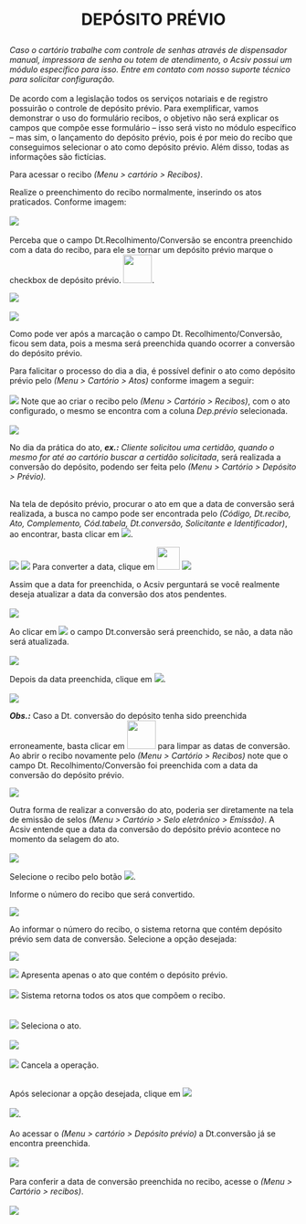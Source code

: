 # <p align="center"><b>DEPÓSITO PRÉVIO</b></p>
<i>Caso o cartório trabalhe com controle de senhas através de dispensador manual, impressora de senha ou totem de atendimento, o Acsiv possui um módulo específico para isso. Entre em contato com nosso suporte técnico para solicitar configuração.</i>
<br></br>
De acordo com a legislação todos os serviços notariais e de registro possuirão o controle de depósito prévio.
Para exemplificar, vamos demonstrar o uso do formulário recibos, o objetivo não será explicar os campos que compõe esse formulário – isso será visto no módulo específico – mas sim, o lançamento do depósito prévio, pois é por meio do recibo que conseguimos selecionar o ato como depósito prévio. Além disso, todas as informações são fictícias. 
<p>Para acessar o recibo <i>(Menu > cartório > Recibos)</i>.</p>
<p>Realize o preenchimento do recibo normalmente, inserindo os atos praticados. Conforme imagem:
 <br></br>
 <img src="https://github.com/gislenetavaresacsiv/depositoprevio/blob/main/Imagens/Recibo_1.PNG" />
 <br></br>
 Perceba que o campo Dt.Recolhimento/Conversão se encontra preenchido com a data do recibo, para ele se tornar um depósito prévio marque o checkbox de depósito prévio.
 <img src="https://github.com/gislenetavaresacsiv/depositoprevio/blob/main/Imagens/Recibo_Checkbox_Deposito_Previo.PNG" width="50" />.</p> 
<img src="https://github.com/gislenetavaresacsiv/depositoprevio/blob/main/Imagens/Recibo_2.PNG" />
<br></br>
<img src="https://github.com/gislenetavaresacsiv/depositoprevio/blob/main/Imagens/Recibo_3.PNG" />
<p>Como pode ver após a marcação o campo Dt. Recolhimento/Conversão, ficou sem data, pois a mesma será preenchida quando ocorrer a conversão do depósito prévio.</p>
Para falicitar o processo do dia a dia, é possível definir o ato como depósito prévio pelo <i>(Menu > Cartório > Atos)</i> conforme imagem a seguir:
<br></br>
<img src="https://github.com/gislenetavaresacsiv/depositoprevio/blob/main/Imagens/Menu_cartorio_Ato.PNG" />
Note que ao criar o recibo pelo <i>(Menu > Cartório > Recibos)</i>, com o ato configurado, o mesmo se encontra com a coluna <i>Dep.prévio</i> selecionada.
<br></br>
<img src="https://github.com/gislenetavaresacsiv/depositoprevio/blob/main/Imagens/Menu_cartorio_recibo.PNG" />

No dia da prática do ato, <i><b>ex.:</b> Cliente solicitou uma certidão, quando o mesmo for até ao cartório buscar a certidão solicitada</i>, será realizada a conversão do depósito, podendo ser feita pelo <i>(Menu > Cartório > Depósito > Prévio).</i>
<br></br>

Na tela de depósito prévio, procurar o ato em que a data de conversão será realizada, a busca no campo pode ser encontrada pelo <i>(Código, Dt.recibo, Ato, Complemento, Cód.tabela, Dt.conversão, Solicitante e Identificador)</i>, ao encontrar, basta clicar em <img src="https://github.com/gislenetavaresacsiv/depositoprevio/blob/main/Imagens/Deposito_Previo_Botao_Abrir.png" />.

<img src="https://github.com/gislenetavaresacsiv/depositoprevio/blob/main/Imagens/Deposito_Previo_1.png" />

<img src="https://github.com/gislenetavaresacsiv/depositoprevio/blob/main/Imagens/Deposito_Previo_2.PNG" />
Para converter a data, clique em <img src="https://github.com/gislenetavaresacsiv/depositoprevio/blob/main/Imagens/Deposito_Previo_Abrir_Calendario.PNG" width="40" /> 
<img src="https://github.com/gislenetavaresacsiv/depositoprevio/blob/main/Imagens/Deposito_Previo_3.PNG" />

 Assim que a data for preenchida, o Acsiv perguntará se você realmente deseja atualizar a data da conversão dos atos pendentes.
 <br></br>
 <img src="https://github.com/gislenetavaresacsiv/depositoprevio/blob/main/Imagens/Deposito_Previo_4.PNG" />
 
 Ao clicar em <img src="https://github.com/gislenetavaresacsiv/depositoprevio/blob/main/Imagens/Deposito_Previo_Botao_sim.PNG" /> o campo Dt.conversão será preenchido, se não, a data não será atualizada.
 <br></br>
 <img src="https://github.com/gislenetavaresacsiv/depositoprevio/blob/main/Imagens/Deposito_Previo_5.PNG" />
 
 Depois da data preenchida, clique em <img src="https://github.com/gislenetavaresacsiv/depositoprevio/blob/main/Imagens/Recibo_Botao_Salvar.PNG" />.
 <br></br>
<img src="https://github.com/gislenetavaresacsiv/depositoprevio/blob/main/Imagens/Deposito_Previo_6.PNG" />

 <i><b>Obs.:</b></i> Caso a Dt. conversão do depósito tenha sido preenchida erroneamente, basta clicar em <img src="https://github.com/gislenetavaresacsiv/depositoprevio/blob/main/Imagens/Deposito_Previo_Limpar_Datas.PNG" width="50" /> para limpar as datas de conversão.
  Ao abrir o recibo novamente pelo <i>(Menu > Cartório > Recibos)</i> note que o campo Dt. Recolhimento/Conversão foi preenchida com a data da conversão do depósito prévio.
 
<img src="https://github.com/gislenetavaresacsiv/depositoprevio/blob/main/Imagens/Recibo_Final.PNG" />
 
Outra forma de realizar a conversão do ato, poderia ser diretamente na tela de emissão de selos <i> (Menu > Cartório > Selo eletrônico > Emissão)</i>.
A Acsiv entende que a data da conversão do depósito prévio acontece no momento da selagem do ato.<br></br>
<img src="https://github.com/gislenetavaresacsiv/depositoprevio/blob/main/Imagens/Deposito_Previo_Emissao.PNG" />

Selecione o recibo pelo botão <img src="https://github.com/gislenetavaresacsiv/depositoprevio/blob/main/Imagens/Deposito_Previo_Botao_Recibo.PNG" />.

Informe o número do recibo que será convertido.

<img src="https://github.com/gislenetavaresacsiv/depositoprevio/blob/main/Imagens/Deposito_Previo_Selo_Eletronico_emissao.PNG" />

Ao informar o número do recibo, o sistema retorna que contém depósito prévio sem data de conversão. Selecione a opção desejada:

<img src="https://github.com/gislenetavaresacsiv/depositoprevio/blob/main/Imagens/Deposito_Previo_Emitir.PNG" />


<img src="https://github.com/gislenetavaresacsiv/depositoprevio/blob/main/Imagens/Deposito_Previo_Bot%C3%A3o_Somente_Dep_previo.PNG" /> Apresenta apenas o ato que contém o depósito prévio.<br></br>
<img src="https://github.com/gislenetavaresacsiv/depositoprevio/blob/main/Imagens/Deposito_Previo_Bot%C3%A3o_Todos.PNG" /> Sistema retorna todos os atos que compõem o recibo.<br></br>  
<img src="https://github.com/gislenetavaresacsiv/depositoprevio/blob/main/Imagens/Deposito_Previo_Selecionar.PNG" /> Seleciona o ato.<br></br> 
<img src="https://github.com/gislenetavaresacsiv/depositoprevio/blob/main/Imagens/Deposito_Previo_Depois_Botao_Selecionar.PNG" /><br></br>
<img src="https://github.com/gislenetavaresacsiv/depositoprevio/blob/main/Imagens/Deposito_Previo_Botao_cancelar.PNG" /> Cancela a operação.<br></br>

Após selecionar a opção desejada, clique em <img src="https://github.com/gislenetavaresacsiv/depositoprevio/blob/main/Imagens/Deposito_Previo_Botao_emitir.PNG" /><br></br>
<img src="https://github.com/gislenetavaresacsiv/depositoprevio/blob/main/Imagens/Deposito_Previo_Depois_Emitir.PNG" />.<br></br>
Ao acessar o <i>(Menu > cartório > Depósito prévio)</i> a Dt.conversão já se encontra preenchida.<br></br>
<img src="https://github.com/gislenetavaresacsiv/depositoprevio/blob/main/Imagens/Deposito_Previo_Convertido.PNG" /><br></br>
Para conferir a data de conversão preenchida no recibo, acesse o <i>(Menu > Cartório > recibos)</i>.<br></br> 
<img src="https://github.com/gislenetavaresacsiv/depositoprevio/blob/main/Imagens/Deposito_Previo_Recibo_Data_convers%C3%A3o.PNG" /><br></br>




 





